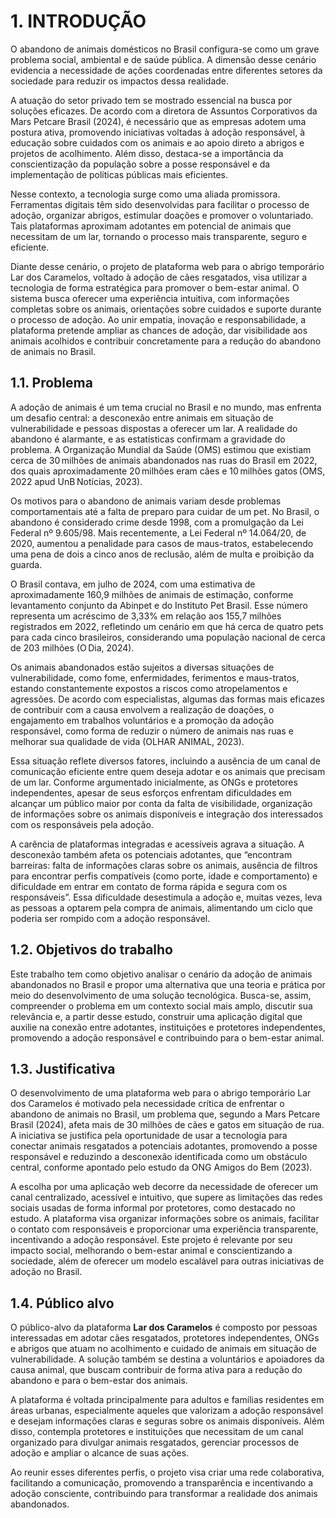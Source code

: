 # 1. INTRODUÇÃO

O abandono de animais domésticos no Brasil configura-se como um grave problema social, ambiental e de saúde pública. A dimensão desse cenário evidencia a necessidade de ações coordenadas entre diferentes setores da sociedade para reduzir os impactos dessa realidade.

A atuação do setor privado tem se mostrado essencial na busca por soluções eficazes. De acordo com a diretora de Assuntos Corporativos da Mars Petcare Brasil (2024), é necessário que as empresas adotem uma postura ativa, promovendo iniciativas voltadas à adoção responsável, à educação sobre cuidados com os animais e ao apoio direto a abrigos e projetos de acolhimento. Além disso, destaca-se a importância da conscientização da população sobre a posse responsável e da implementação de políticas públicas mais eficientes.

Nesse contexto, a tecnologia surge como uma aliada promissora. Ferramentas digitais têm sido desenvolvidas para facilitar o processo de adoção, organizar abrigos, estimular doações e promover o voluntariado. Tais plataformas aproximam adotantes em potencial de animais que necessitam de um lar, tornando o processo mais transparente, seguro e eficiente.

Diante desse cenário, o projeto de plataforma web para o abrigo temporário Lar dos Caramelos, voltado à adoção de cães resgatados, visa utilizar a tecnologia de forma estratégica para promover o bem-estar animal. O sistema busca oferecer uma experiência intuitiva, com informações completas sobre os animais, orientações sobre cuidados e suporte durante o processo de adoção. Ao unir empatia, inovação e responsabilidade, a plataforma pretende ampliar as chances de adoção, dar visibilidade aos animais acolhidos e contribuir concretamente para a redução do abandono de animais no Brasil.



## 1.1. Problema

A adoção de animais é um tema crucial no Brasil e no mundo, mas enfrenta um desafio central: a desconexão entre animais em situação de vulnerabilidade e pessoas dispostas a oferecer um lar. A realidade do abandono é alarmante, e as estatísticas confirmam a gravidade do problema. A Organização Mundial da Saúde (OMS) estimou que existiam cerca de 30 milhões de animais abandonados nas ruas do Brasil em 2022, dos quais aproximadamente 20 milhões eram cães e 10 milhões gatos (OMS, 2022 apud UnB Notícias, 2023).

Os motivos para o abandono de animais variam desde problemas comportamentais até a falta de preparo para cuidar de um pet. No Brasil, o abandono é considerado crime desde 1998, com a promulgação da Lei Federal nº 9.605/98. Mais recentemente, a Lei Federal nº 14.064/20, de 2020, aumentou a penalidade para casos de maus-tratos, estabelecendo uma pena de dois a cinco anos de reclusão, além de multa e proibição da guarda.

O Brasil contava, em julho de 2024, com uma estimativa de aproximadamente 160,9 milhões de animais de estimação, conforme levantamento conjunto da Abinpet e do Instituto Pet Brasil. Esse número representa um acréscimo de 3,33% em relação aos 155,7 milhões registrados em 2022, refletindo um cenário em que há cerca de quatro pets para cada cinco brasileiros, considerando uma população nacional de cerca de 203 milhões (O Dia, 2024).

Os animais abandonados estão sujeitos a diversas situações de vulnerabilidade, como fome, enfermidades, ferimentos e maus-tratos, estando constantemente expostos a riscos como atropelamentos e agressões. De acordo com especialistas, algumas das formas mais eficazes de contribuir com a causa envolvem a realização de doações, o engajamento em trabalhos voluntários e a promoção da adoção responsável, como forma de reduzir o número de animais nas ruas e melhorar sua qualidade de vida (OLHAR ANIMAL, 2023).

Essa situação reflete diversos fatores, incluindo a ausência de um canal de comunicação eficiente entre quem deseja adotar e os animais que precisam de um lar. Conforme argumentado inicialmente, as ONGs e protetores independentes, apesar de seus esforços enfrentam dificuldades em alcançar um público maior por conta da falta de visibilidade, organização de informações sobre os animais disponíveis e integração dos interessados com os responsáveis pela adoção.

A carência de plataformas integradas e acessíveis agrava a situação. A desconexão também afeta os potenciais adotantes, que “encontram barreiras: falta de informações claras sobre os animais, ausência de filtros para encontrar perfis compatíveis (como porte, idade e comportamento) e dificuldade em entrar em contato de forma rápida e segura com os responsáveis”. Essa dificuldade desestimula a adoção e, muitas vezes, leva as pessoas a optarem pela compra de animais, alimentando um ciclo que poderia ser rompido com a adoção responsável.

## 1.2. Objetivos do trabalho

Este trabalho tem como objetivo analisar o cenário da adoção de animais abandonados no Brasil e propor uma alternativa que una teoria e prática por meio do desenvolvimento de uma solução tecnológica. Busca-se, assim, compreender o problema em um contexto social mais amplo, discutir sua relevância e, a partir desse estudo, construir uma aplicação digital que auxilie na conexão entre adotantes, instituições e protetores independentes, promovendo a adoção responsável e contribuindo para o bem-estar animal.


## 1.3. Justificativa

O desenvolvimento de uma plataforma web para o abrigo temporário Lar dos Caramelos é motivado pela necessidade crítica de enfrentar o abandono de animais no Brasil, um problema que, segundo a Mars Petcare Brasil (2024), afeta mais de 30 milhões de cães e gatos em situação de rua. A iniciativa se justifica pela oportunidade de usar a tecnologia para conectar animais resgatados a potenciais adotantes, promovendo a posse responsável e reduzindo a desconexão identificada como um obstáculo central, conforme apontado pelo estudo da ONG Amigos do Bem (2023).

A escolha por uma aplicação web decorre da necessidade de oferecer um canal centralizado, acessível e intuitivo, que supere as limitações das redes sociais usadas de forma informal por protetores, como destacado no estudo. A plataforma visa organizar informações sobre os animais, facilitar o contato com responsáveis e proporcionar uma experiência transparente, incentivando a adoção responsável. Este projeto é relevante por seu impacto social, melhorando o bem-estar animal e conscientizando a sociedade, além de oferecer um modelo escalável para outras iniciativas de adoção no Brasil.

## 1.4. Público alvo

O público-alvo da plataforma **Lar dos Caramelos** é composto por pessoas interessadas em adotar cães resgatados, protetores independentes, ONGs e abrigos que atuam no acolhimento e cuidado de animais em situação de vulnerabilidade. A solução também se destina a voluntários e apoiadores da causa animal, que buscam contribuir de forma ativa para a redução do abandono e para o bem-estar dos animais.

A plataforma é voltada principalmente para adultos e famílias residentes em áreas urbanas, especialmente aqueles que valorizam a adoção responsável e desejam informações claras e seguras sobre os animais disponíveis. Além disso, contempla protetores e instituições que necessitam de um canal organizado para divulgar animais resgatados, gerenciar processos de adoção e ampliar o alcance de suas ações.

Ao reunir esses diferentes perfis, o projeto visa criar uma rede colaborativa, facilitando a comunicação, promovendo a transparência e incentivando a adoção consciente, contribuindo para transformar a realidade dos animais abandonados.

